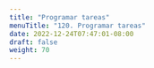 ```yaml
---
title: "Programar tareas"
menuTitle: "120. Programar tareas"
date: 2022-12-24T07:47:01-08:00
draft: false
weight: 70
---
```

